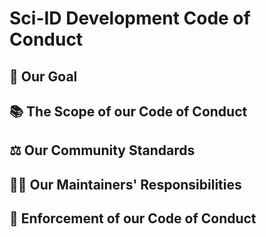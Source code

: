 # Sci-ID Development Code of Conduct

## 🎯 Our Goal

## 📚 The Scope of our Code of Conduct

## ⚖️ Our Community Standards

## 👩‍💻 Our Maintainers' Responsibilities

## 🤝 Enforcement of our Code of Conduct
